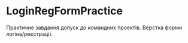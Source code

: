 # LoginRegFormPractice
Практичне завдання допуск до командних проектів. Верстка форми логіна/реєстрації.
